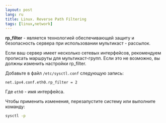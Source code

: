 ```yaml
---
layout: post
lang: ru
title: Linux. Reverse Path Filtering
tags: [linux,network]
---
```


**rp_filter** - является технологией обеспечивающей защиту и безопасность сервера при использовании мультикаст - рассылок. 

<!-- more -->

Если ваш сервер имеет несколько сетевых интерфейсов, рекомендуем прописать маршруты для мультикаст-групп. Если это не возможно, вы должны изменить настройки rp_filter.

Добавьте в файл `/etc/sysctl.conf` следующую запись:

```
net.ipv4.conf.eth0.rp_filter = 2
```
Где `eth0` - имя интерфейса.

Чтобы применить изменения, перезапустите систему или выполните команду:  

``` sh
sysctl -p
```
